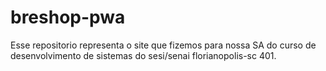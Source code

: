 # breshop-pwa
Esse repositorio representa o site que fizemos para nossa SA do curso de desenvolvimento de sistemas do sesi/senai florianopolis-sc 401.
